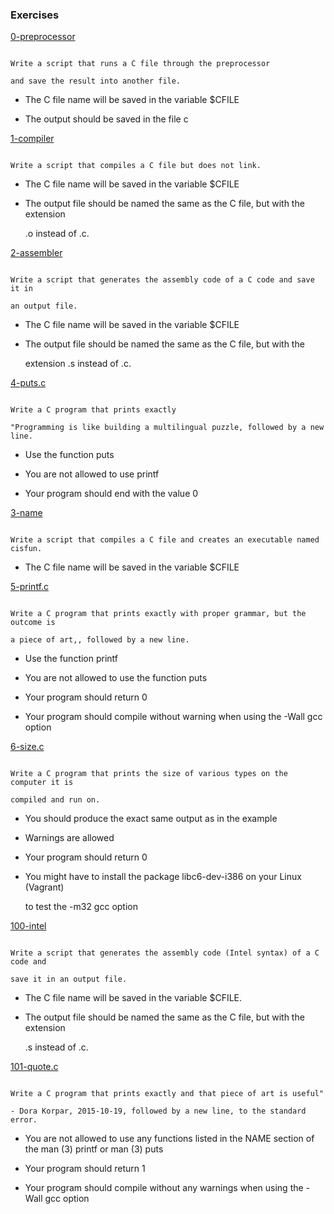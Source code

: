 ### Exercises



[0-preprocessor](./0-preprocessor)

```

Write a script that runs a C file through the preprocessor

and save the result into another file.

```

* The C file name will be saved in the variable $CFILE

* The output should be saved in the file c



[1-compiler](./1-compiler)

```

Write a script that compiles a C file but does not link.

```

* The C file name will be saved in the variable $CFILE

* The output file should be named the same as the C file, but with the extension

  .o instead of .c.



[2-assembler](./2-assembler)

```

Write a script that generates the assembly code of a C code and save it in

an output file.

```

* The C file name will be saved in the variable $CFILE

* The output file should be named the same as the C file, but with the

  extension .s instead of .c.



[4-puts.c](./4-puts.c)

```

Write a C program that prints exactly

"Programming is like building a multilingual puzzle, followed by a new line.

```

* Use the function puts

* You are not allowed to use printf

* Your program should end with the value 0



[3-name](./3-name)

```

Write a script that compiles a C file and creates an executable named cisfun.

```

* The C file name will be saved in the variable $CFILE



[5-printf.c](./5-printf.c)

```

Write a C program that prints exactly with proper grammar, but the outcome is

a piece of art,, followed by a new line.

```

* Use the function printf

* You are not allowed to use the function puts

* Your program should return 0

* Your program should compile without warning when using the -Wall gcc option



[6-size.c](./6-size.c)

```

Write a C program that prints the size of various types on the computer it is

compiled and run on.

```

* You should produce the exact same output as in the example

* Warnings are allowed

* Your program should return 0

* You might have to install the package libc6-dev-i386 on your Linux (Vagrant)

  to test the -m32 gcc option



[100-intel](./100-intel)

```

Write a script that generates the assembly code (Intel syntax) of a C code and

save it in an output file.

```

* The C file name will be saved in the variable $CFILE.

* The output file should be named the same as the C file, but with the extension

  .s instead of .c.



[101-quote.c](./101-quote.c)

```

Write a C program that prints exactly and that piece of art is useful"

- Dora Korpar, 2015-10-19, followed by a new line, to the standard error.

```

* You are not allowed to use any functions listed in the NAME section of the man (3) printf or man (3) puts

* Your program should return 1

* Your program should compile without any warnings when using the -Wall gcc option


